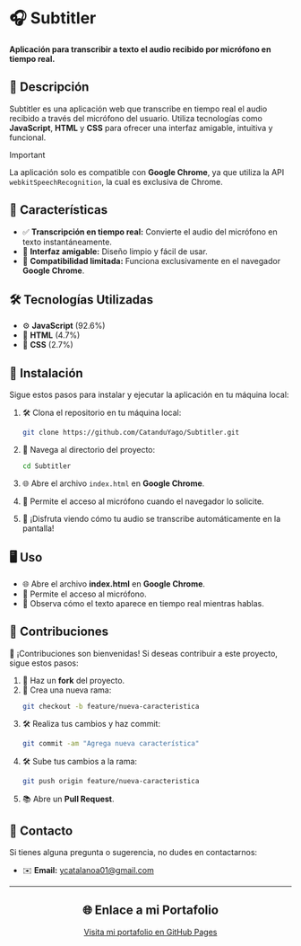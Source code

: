 # 🎧 Subtitler 

**Aplicación para transcribir a texto el audio recibido por micrófono en tiempo real.**

## 📝 Descripción

Subtitler es una aplicación web que transcribe en tiempo real el audio recibido a través del micrófono del usuario. Utiliza tecnologías como **JavaScript**, **HTML** y **CSS** para ofrecer una interfaz amigable, intuitiva y funcional. 

> [!IMPORTANT]
> La aplicación solo es compatible con **Google Chrome**, ya que utiliza la API `webkitSpeechRecognition`, la cual es exclusiva de Chrome.

## 🚀 Características

- ✅ **Transcripción en tiempo real:** Convierte el audio del micrófono en texto instantáneamente.
- 🎨 **Interfaz amigable:** Diseño limpio y fácil de usar.
- 🔧 **Compatibilidad limitada:** Funciona exclusivamente en el navegador **Google Chrome**.

## 🛠️ Tecnologías Utilizadas

- ⚙️ **JavaScript** (92.6%)
- 📄 **HTML** (4.7%)
- 🎨 **CSS** (2.7%)

## 💾 Instalación

Sigue estos pasos para instalar y ejecutar la aplicación en tu máquina local:

1. 🛠️ Clona el repositorio en tu máquina local:
   ```bash
   git clone https://github.com/CatanduYago/Subtitler.git
   ```

2. 📂 Navega al directorio del proyecto:
   ```bash
   cd Subtitler
   ```

3. 🌐 Abre el archivo `index.html` en **Google Chrome**.

4. 🎤 Permite el acceso al micrófono cuando el navegador lo solicite.

5. 🎉 ¡Disfruta viendo cómo tu audio se transcribe automáticamente en la pantalla!

## 🖥️ Uso

- 🌐 Abre el archivo **index.html** en **Google Chrome**.
- 🎤 Permite el acceso al micrófono.
- 👀 Observa cómo el texto aparece en tiempo real mientras hablas.

## 🤝 Contribuciones

🌟 ¡Contribuciones son bienvenidas! Si deseas contribuir a este proyecto, sigue estos pasos:

1. 🔄 Haz un **fork** del proyecto.
2. 🌱 Crea una nueva rama:
   ```bash
   git checkout -b feature/nueva-caracteristica
   ```
3. 🛠️ Realiza tus cambios y haz commit:
   ```bash
   git commit -am "Agrega nueva característica"
   ```
4. 🛠️ Sube tus cambios a la rama:
   ```bash
   git push origin feature/nueva-caracteristica
   ```
5. 📚 Abre un **Pull Request**.

## 📧 Contacto

Si tienes alguna pregunta o sugerencia, no dudes en contactarnos:

- ✉️ **Email:** [ycatalanoa01@gmail.com](mailto:ycatalanoa01@gmail.com)

<hr>

<h2 align="center">🌐 Enlace a mi Portafolio</h2>

<p align="center">
  <a href="https://catanduyago.github.io/">Visita mi portafolio en GitHub Pages</a>
</p>
